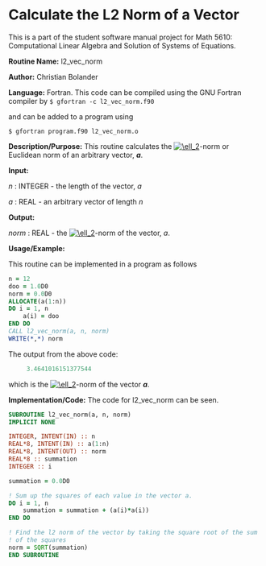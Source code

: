 # Calculate the L2 Norm of a Vector

This is a part of the student software manual project for Math 5610: Computational Linear Algebra and Solution of Systems of Equations. 

**Routine Name:**           l2_vec_norm

**Author:** Christian Bolander

**Language:** Fortran. This code can be compiled using the GNU Fortran compiler by
```$ gfortran -c l2_vec_norm.f90```

and can be added to a program using

```$ gfortran program.f90 l2_vec_norm.o ``` 

**Description/Purpose:** This routine calculates the <a href="https://www.codecogs.com/eqnedit.php?latex=\ell_2" target="_blank"><img src="https://latex.codecogs.com/gif.latex?\ell_2" title="\ell_2" /></a>-norm or Euclidean norm of an arbitrary vector, ***a***.

**Input:**  

*n* : INTEGER - the length of the vector, *a*

*a* : REAL - an arbitrary vector of length *n*

**Output:** 

*norm* : REAL - the <a href="https://www.codecogs.com/eqnedit.php?latex=\ell_2" target="_blank"><img src="https://latex.codecogs.com/gif.latex?\ell_2" title="\ell_2" /></a>-norm of the vector, *a*.

**Usage/Example:**

This routine can be implemented in a program as follows

```fortran
n = 12
doo = 1.0D0
norm = 0.0D0
ALLOCATE(a(1:n))
DO i = 1, n
	a(i) = doo
END DO
CALL l2_vec_norm(a, n, norm)
WRITE(*,*) norm
```

The output from the above code:

```fortran
     3.4641016151377544 
```

which is the <a href="https://www.codecogs.com/eqnedit.php?latex=\ell_2" target="_blank"><img src="https://latex.codecogs.com/gif.latex?\ell_2" title="\ell_2" /></a>-norm of the vector ***a***.

**Implementation/Code:** The code for l2_vec_norm can be seen.

```fortran
SUBROUTINE l2_vec_norm(a, n, norm)
IMPLICIT NONE

INTEGER, INTENT(IN) :: n
REAL*8, INTENT(IN) :: a(1:n)
REAL*8, INTENT(OUT) :: norm
REAL*8 :: summation
INTEGER :: i

summation = 0.0D0

! Sum up the squares of each value in the vector a.
DO i = 1, n
	summation = summation + (a(i)*a(i))
END DO

! Find the l2 norm of the vector by taking the square root of the sum
! of the squares
norm = SQRT(summation)
END SUBROUTINE
```



